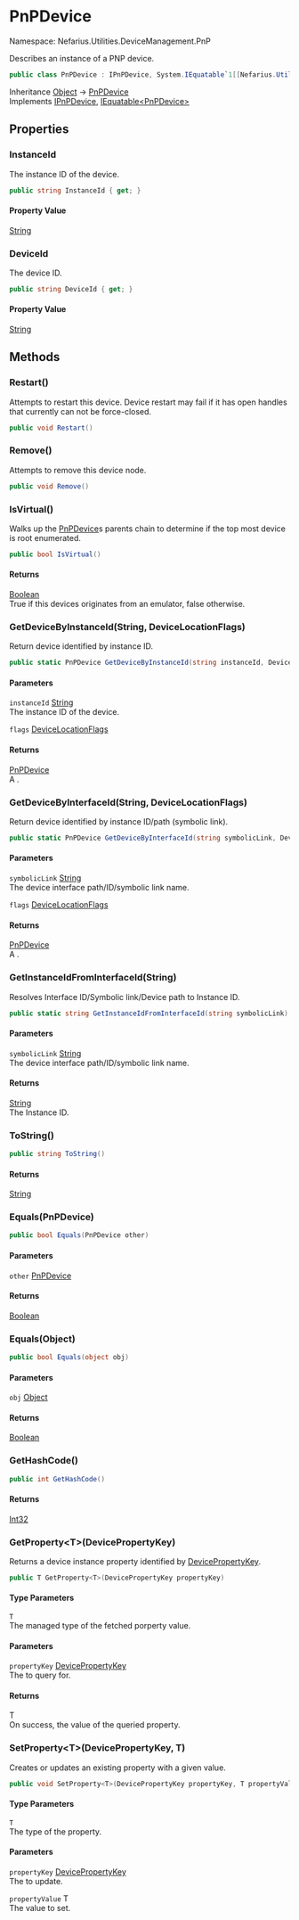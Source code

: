 # PnPDevice

Namespace: Nefarius.Utilities.DeviceManagement.PnP

Describes an instance of a PNP device.

```csharp
public class PnPDevice : IPnPDevice, System.IEquatable`1[[Nefarius.Utilities.DeviceManagement.PnP.PnPDevice, Nefarius.Utilities.DeviceManagement, Version=1.0.0.0, Culture=neutral, PublicKeyToken=null]]
```

Inheritance [Object](https://docs.microsoft.com/en-us/dotnet/api/system.object) → [PnPDevice](./nefarius.utilities.devicemanagement.pnp.pnpdevice.md)<br>
Implements [IPnPDevice](./nefarius.utilities.devicemanagement.pnp.ipnpdevice.md), [IEquatable&lt;PnPDevice&gt;](https://docs.microsoft.com/en-us/dotnet/api/system.iequatable-1)

## Properties

### **InstanceId**

The instance ID of the device.

```csharp
public string InstanceId { get; }
```

#### Property Value

[String](https://docs.microsoft.com/en-us/dotnet/api/system.string)<br>

### **DeviceId**

The device ID.

```csharp
public string DeviceId { get; }
```

#### Property Value

[String](https://docs.microsoft.com/en-us/dotnet/api/system.string)<br>

## Methods

### **Restart()**

Attempts to restart this device. Device restart may fail if it has open handles that currently can not be force-closed.

```csharp
public void Restart()
```

### **Remove()**

Attempts to remove this device node.

```csharp
public void Remove()
```

### **IsVirtual()**

Walks up the [PnPDevice](./nefarius.utilities.devicemanagement.pnp.pnpdevice.md)s parents chain to determine if the top most device is root enumerated.

```csharp
public bool IsVirtual()
```

#### Returns

[Boolean](https://docs.microsoft.com/en-us/dotnet/api/system.boolean)<br>
True if this devices originates from an emulator, false otherwise.

### **GetDeviceByInstanceId(String, DeviceLocationFlags)**

Return device identified by instance ID.

```csharp
public static PnPDevice GetDeviceByInstanceId(string instanceId, DeviceLocationFlags flags)
```

#### Parameters

`instanceId` [String](https://docs.microsoft.com/en-us/dotnet/api/system.string)<br>
The instance ID of the device.

`flags` [DeviceLocationFlags](./nefarius.utilities.devicemanagement.pnp.devicelocationflags.md)<br>

#### Returns

[PnPDevice](./nefarius.utilities.devicemanagement.pnp.pnpdevice.md)<br>
A .

### **GetDeviceByInterfaceId(String, DeviceLocationFlags)**

Return device identified by instance ID/path (symbolic link).

```csharp
public static PnPDevice GetDeviceByInterfaceId(string symbolicLink, DeviceLocationFlags flags)
```

#### Parameters

`symbolicLink` [String](https://docs.microsoft.com/en-us/dotnet/api/system.string)<br>
The device interface path/ID/symbolic link name.

`flags` [DeviceLocationFlags](./nefarius.utilities.devicemanagement.pnp.devicelocationflags.md)<br>

#### Returns

[PnPDevice](./nefarius.utilities.devicemanagement.pnp.pnpdevice.md)<br>
A .

### **GetInstanceIdFromInterfaceId(String)**

Resolves Interface ID/Symbolic link/Device path to Instance ID.

```csharp
public static string GetInstanceIdFromInterfaceId(string symbolicLink)
```

#### Parameters

`symbolicLink` [String](https://docs.microsoft.com/en-us/dotnet/api/system.string)<br>
The device interface path/ID/symbolic link name.

#### Returns

[String](https://docs.microsoft.com/en-us/dotnet/api/system.string)<br>
The Instance ID.

### **ToString()**



```csharp
public string ToString()
```

#### Returns

[String](https://docs.microsoft.com/en-us/dotnet/api/system.string)<br>

### **Equals(PnPDevice)**



```csharp
public bool Equals(PnPDevice other)
```

#### Parameters

`other` [PnPDevice](./nefarius.utilities.devicemanagement.pnp.pnpdevice.md)<br>

#### Returns

[Boolean](https://docs.microsoft.com/en-us/dotnet/api/system.boolean)<br>

### **Equals(Object)**



```csharp
public bool Equals(object obj)
```

#### Parameters

`obj` [Object](https://docs.microsoft.com/en-us/dotnet/api/system.object)<br>

#### Returns

[Boolean](https://docs.microsoft.com/en-us/dotnet/api/system.boolean)<br>

### **GetHashCode()**



```csharp
public int GetHashCode()
```

#### Returns

[Int32](https://docs.microsoft.com/en-us/dotnet/api/system.int32)<br>

### **GetProperty&lt;T&gt;(DevicePropertyKey)**

Returns a device instance property identified by [DevicePropertyKey](./nefarius.utilities.devicemanagement.pnp.devicepropertykey.md).

```csharp
public T GetProperty<T>(DevicePropertyKey propertyKey)
```

#### Type Parameters

`T`<br>
The managed type of the fetched porperty value.

#### Parameters

`propertyKey` [DevicePropertyKey](./nefarius.utilities.devicemanagement.pnp.devicepropertykey.md)<br>
The  to query for.

#### Returns

T<br>
On success, the value of the queried property.

### **SetProperty&lt;T&gt;(DevicePropertyKey, T)**

Creates or updates an existing property with a given value.

```csharp
public void SetProperty<T>(DevicePropertyKey propertyKey, T propertyValue)
```

#### Type Parameters

`T`<br>
The type of the property.

#### Parameters

`propertyKey` [DevicePropertyKey](./nefarius.utilities.devicemanagement.pnp.devicepropertykey.md)<br>
The  to update.

`propertyValue` T<br>
The value to set.
